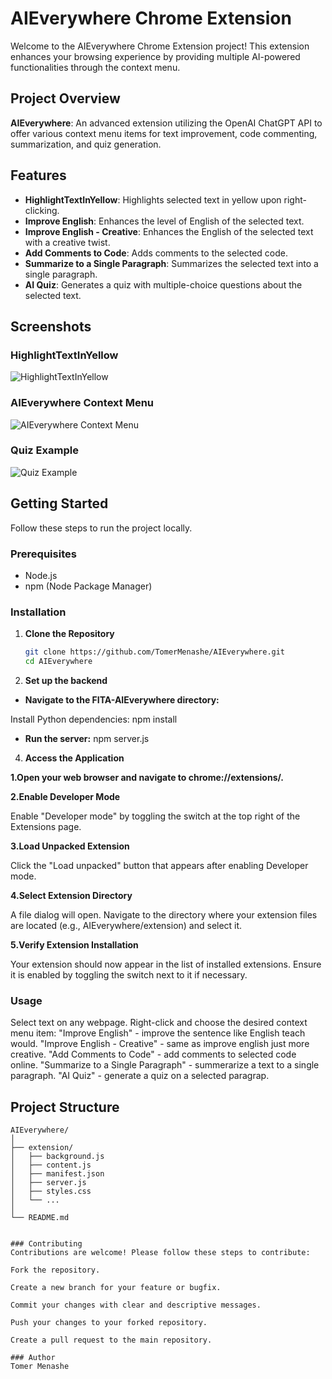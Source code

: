 # AIEverywhere Chrome Extension

Welcome to the AIEverywhere Chrome Extension project! This extension enhances your browsing experience by providing multiple AI-powered functionalities through the context menu.

## Project Overview
**AIEverywhere**: An advanced extension utilizing the OpenAI ChatGPT API to offer various context menu items for text improvement, code commenting, summarization, and quiz generation.

## Features

- **HighlightTextInYellow**: Highlights selected text in yellow upon right-clicking.
- **Improve English**: Enhances the level of English of the selected text.
- **Improve English - Creative**: Enhances the English of the selected text with a creative twist.
- **Add Comments to Code**: Adds comments to the selected code.
- **Summarize to a Single Paragraph**: Summarizes the selected text into a single paragraph.
- **AI Quiz**: Generates a quiz with multiple-choice questions about the selected text.

## Screenshots

### HighlightTextInYellow
![HighlightTextInYellow](https://github.com/TomerMenashe/AIEverywhere/blob/main/screenshots/HighlightTextInYellow.png)

### AIEverywhere Context Menu
![AIEverywhere Context Menu](https://github.com/TomerMenashe/AIEverywhere/blob/main/screenshots/ContextMenu.png)

### Quiz Example
![Quiz Example](https://github.com/TomerMenashe/AIEverywhere/blob/main/screenshots/QuizExample.png)

## Getting Started

Follow these steps to run the project locally.

### Prerequisites

- Node.js
- npm (Node Package Manager)

### Installation

1. **Clone the Repository**

   ```sh
   git clone https://github.com/TomerMenashe/AIEverywhere.git
   cd AIEverywhere
   
2. **Set up the backend**

- **Navigate to the FITA-AIEverywhere directory:**

Install Python dependencies:
npm install

- **Run the server:**
npm server.js

4. **Access the Application**

**1.Open your web browser and navigate to chrome://extensions/.**

**2.Enable Developer Mode**

Enable "Developer mode" by toggling the switch at the top right of the Extensions page.

**3.Load Unpacked Extension**

Click the "Load unpacked" button that appears after enabling Developer mode.

**4.Select Extension Directory**

A file dialog will open. Navigate to the directory where your extension files are located (e.g., AIEverywhere/extension) and select it.


**5.Verify Extension Installation**

Your extension should now appear in the list of installed extensions. Ensure it is enabled by toggling the switch next to it if necessary.


### Usage
Select text on any webpage.
Right-click and choose the desired context menu item:
"Improve English" - improve the sentence like English teach would.
"Improve English - Creative" - same as improve english just more creative.
"Add Comments to Code" - add comments to selected code online.
"Summarize to a Single Paragraph" - summerarize a text to a single paragraph.
"AI Quiz" - generate a quiz on a selected paragrap.


## Project Structure

```plaintext
AIEverywhere/
│
├── extension/
│   ├── background.js
│   ├── content.js
│   ├── manifest.json
│   ├── server.js
│   ├── styles.css
│   └── ...
│
└── README.md


### Contributing
Contributions are welcome! Please follow these steps to contribute:

Fork the repository.

Create a new branch for your feature or bugfix.

Commit your changes with clear and descriptive messages.

Push your changes to your forked repository.

Create a pull request to the main repository.

### Author
Tomer Menashe
